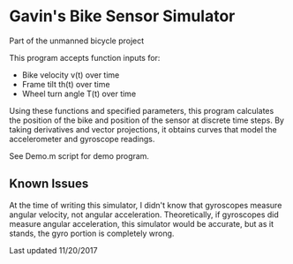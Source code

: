 # Gavin's Bike Sensor Simulator

Part of the unmanned bicycle project

This program accepts function inputs for:
 - Bike velocity v(t) over time
 - Frame tilt th(t) over time
 - Wheel turn angle T(t) over time

Using these functions and specified parameters, this program calculates
the position of the bike and position of the sensor at discrete time
steps. By taking derivatives and vector projections, it obtains curves
that model the accelerometer and gyroscope readings. 

See Demo.m script for demo program.

## Known Issues

At the time of writing this simulator, I didn't know that gyroscopes measure angular velocity, not angular acceleration. Theoretically, if gyroscopes did measure angular acceleration, this simulator would be accurate, but as it stands, the gyro portion is completely wrong. 

Last updated 11/20/2017
